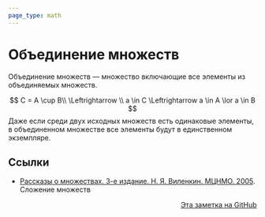 ```yaml
---
page_type: math
---
```

# Объединение множеств

Объединение множеств — множество включающие все элементы из объединяемых множеств.

$$
C = A \cup B\\
\Leftrightarrow \\
a \in C \Leftrightarrow a \in A \lor a \in B
$$
Даже если среди двух исходных множеств есть одинаковые элементы, в объединенном множестве все элементы будут в единственном экземпляре.

## Ссылки

* [Рассказы о множествах. 3-е издание. Н. Я. Виленкин. МЦНМО. 2005](VilenkinRasskazyMnozhestvah2005.md). Сложение множеств





<p v-pre style="text-align: right">
  <a href="https://github.com/Kverde/algorithms/blob/main/source/20221106003014.md">
  Эта заметка на GitHub
  </a>
</p>
